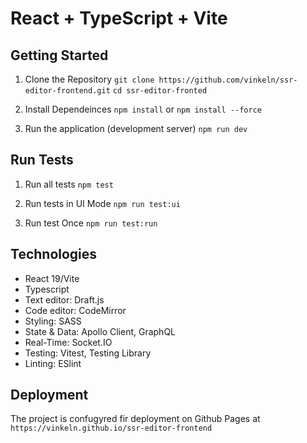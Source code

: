 # React + TypeScript + Vite

## Getting Started
1. Clone the Repository
`git clone https://github.com/vinkeln/ssr-editor-frontend.git`
`cd ssr-editor-fronted`

2. Install Dependeinces
`npm install` or `npm install --force`

3. Run the application (development server)
`npm run dev`

## Run Tests
1. Run all tests
`npm test`

2. Run tests in UI Mode
`npm run test:ui`

3. Run test Once
`npm run test:run`

## Technologies
- React 19/Vite
- Typescript
- Text editor: Draft.js
- Code editor: CodeMirror
- Styling: SASS
- State & Data: Apollo Client, GraphQL
- Real-Time: Socket.IO
- Testing: Vitest, Testing Library
- Linting: ESlint

## Deployment 
The project is confugyred fir deployment on Github Pages at ` https://vinkeln.github.io/ssr-editor-frontend`

